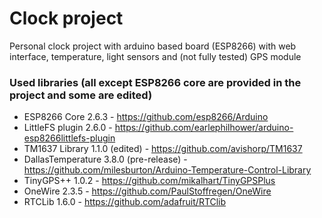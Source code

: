 # Clock project

Personal clock project with arduino based board (ESP8266) with web interface, temperature, light sensors and (not fully tested) GPS module

### Used libraries (all except ESP8266 core are provided in the project and some are edited)
* ESP8266 Core 2.6.3 - https://github.com/esp8266/Arduino
* LittleFS plugin 2.6.0 - https://github.com/earlephilhower/arduino-esp8266littlefs-plugin
* TM1637 Library 1.1.0 (edited) - https://github.com/avishorp/TM1637
* DallasTemperature 3.8.0 (pre-release) - https://github.com/milesburton/Arduino-Temperature-Control-Library
* TinyGPS++ 1.0.2 - https://github.com/mikalhart/TinyGPSPlus
* OneWire 2.3.5 - https://github.com/PaulStoffregen/OneWire
* RTCLib 1.6.0 - https://github.com/adafruit/RTClib
